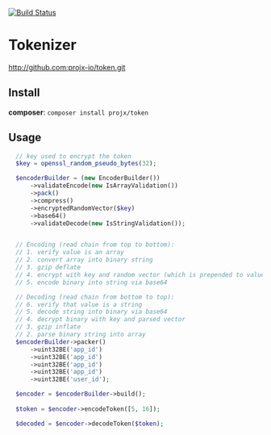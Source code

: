 [![Build Status](https://travis-ci.org/projx-io/token.svg)](https://travis-ci.org/projx-io/token)

# Tokenizer

http://github.com:projx-io/token.git

## Install

**composer**: `composer install projx/token`

## Usage

```php
  // key used to encrypt the token
  $key = openssl_random_pseudo_bytes(32);           

  $encoderBuilder = (new EncoderBuilder())
      ->validateEncode(new IsArrayValidation())
      ->pack()                                      
      ->compress()                                  
      ->encryptedRandomVector($key)                 
      ->base64()
      ->validateDecode(new IsStringValidation());


  // Encoding (read chain from top to bottom):
  // 1. verify value is an array 
  // 2. convert array into binary string 
  // 3. gzip deflate
  // 4. encrypt with key and random vector (which is prepended to value to be read when decoding)
  // 5. encode binary into string via base64 

  // Decoding (read chain from bottom to top):
  // 6. verify that value is a string
  // 5. decode string into binary via base64 
  // 4. decrypt binary with key and parsed vector
  // 3. gzip inflate
  // 2. parse binary string into array 
  $encoderBuilder->packer()
      ->uint32BE('app_id')
      ->uint32BE('app_id')
      ->uint32BE('app_id')
      ->uint32BE('app_id')
      ->uint32BE('user_id');

  $encoder = $encoderBuilder->build();
  
  $token = $encoder->encodeToken([5, 16]);

  $decoded = $encoder->decodeToken($token);

  
```
